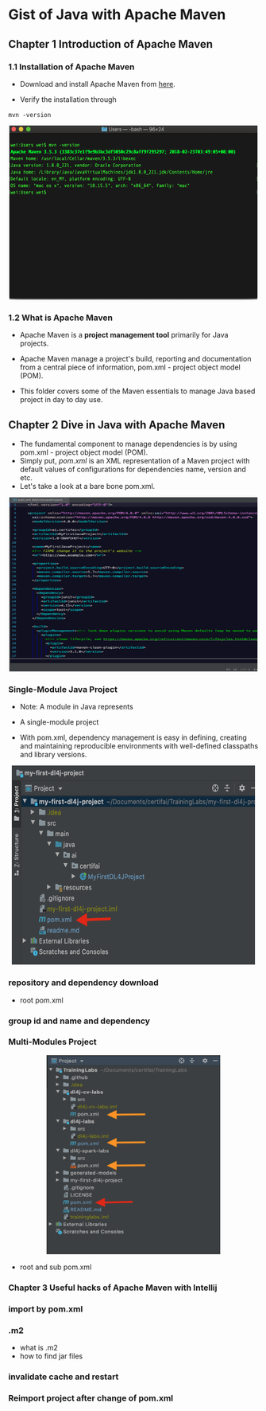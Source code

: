 # Gist of Java with Apache Maven

## Chapter 1 Introduction of Apache Maven

### 1.1 Installation of Apache Maven 

- Download and install Apache Maven from [here](https://maven.apache.org/download.cgi).  

- Verify the installation through 
```
mvn -version
```
<p align="center">
  <img width="500" height="350" src="metadata/maven_0.png">
</p>  

### 1.2 What is Apache Maven

- Apache Maven is a **project management tool** primarily for Java projects. 

- Apache Maven manage a project's build, reporting and documentation from a central piece of information, pom.xml - project object model (POM). 

- This folder covers some of the Maven essentials to manage Java based project in day to day use.

## Chapter 2 Dive in Java with Apache Maven

- The fundamental component to manage dependencies is by using pom.xml - project object model (POM). 
- Simply put, _pom.xml_ is an XML representation of a Maven project with default values of configurations for dependencies name, version and etc.  
- Let's take a look at a bare bone pom.xml.  

<p align="center">
  <img width="500" height="350" src="metadata/simplest_pom.png">
</p>  

### Single-Module Java Project

- Note:
  A module in Java represents 
  
- A single-module project 

- With pom.xml, dependency management is easy in defining, creating and maintaining reproducible environments with well-defined classpaths and library versions.

<p align="center">
  <img width="490" height="400" src="metadata/pom_1.png">
</p>  

### repository and dependency download

- root pom.xml


### group id and name and dependency


### Multi-Modules Project

<p align="center">
  <img width="350" height="400" src="metadata/pom_2.png">
</p>  


  - root and sub pom.xml
  
### Chapter 3 Useful hacks of Apache Maven with Intellij


### import by pom.xml

### .m2

- what is .m2
- how to find jar files

### invalidate cache and restart

### Reimport project after change of pom.xml


  
